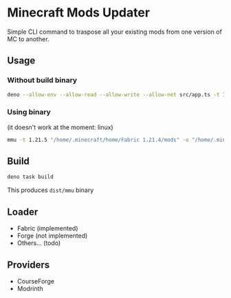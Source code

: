 # Minecraft Mods Updater
Simple CLI command to traspose all your existing mods from one version of MC to another.

## Usage 
### Without build binary
```bash
deno --allow-env --allow-read --allow-write --allow-net src/app.ts -t 1.21.5 "/home/.minecraft/home/Fabric 1.21.4/mods" -o "/home/.minecraft/home/Fabric 1.21.5/mods"
```

### Using binary
(it doesn't work at the moment: linux)
```bash
mmu -t 1.21.5 "/home/.minecraft/home/Fabric 1.21.4/mods" -o "/home/.minecraft/home/Fabric 1.21.5/mods"
```

## Build
```bash
deno task build
```
This produces `dist/mmu` binary

## Loader
- Fabric (implemented)
- Forge (not implemented)
- Others... (todo)

## Providers
- CourseForge
- Modrinth
